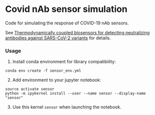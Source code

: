 # Covid nAb sensor simulation

Code for simulating the response of COVID-19 nAb sensors.

See [Thermodynamically coupled biosensors for detecting neutralizing antibodies against SARS-CoV-2 variants](https://www.nature.com/articles/s41587-022-01280-8) for details.

### Usage

1) Install conda environment for library compatibility:
```
conda env create -f sensor_env.yml
```

2) Add environment to your jupyter notebook:
```
source activate sensor
python -m ipykernel install --user --name sensor --display-name "sensor"
```

3) Use this kernel `sensor` when launching the notebook.
